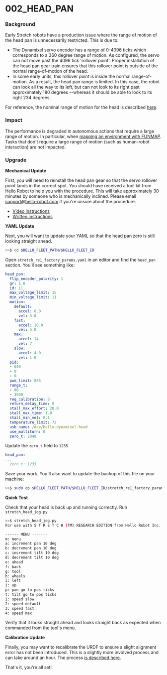 # 002_HEAD_PAN

### **Background**

Early Stretch robots have a production issue where the range of motion of the head pan is unnecessarily restricted. This is due to:

* The Dynamixel servo encoder has a range of 0-4096 ticks which corresponds to a 360 degree range of motion. As configured, the servo can not move past the 4096 tick 'rollover point'. Proper installation of the head pan gear train ensures that this rollover point is outside of the normal range-of-motion of the head.
* In some early units, this rollover point is inside the normal range-of-motion. As a result, the head pan range is limited. In this case, the robot can look all the way to its left, but can not look to its right past approximately 180 degrees --whereas it should be able to look to its right 234 degrees.

For reference, the nominal range of motion for the head is described [here](https://docs.hello-robot.com/hardware_user_guide/#head).

### Impact

The performance is degraded in autonomous actions that require a large range of motion. In particular, when [mapping an environment with FUNMAP](https://github.com/hello-robot/stretch_ros/blob/master/stretch_funmap/README.md). Tasks that don't require a large range of motion (such as human-robot interaction) are not impacted.

### Upgrade

**Mechanical Update**

First, you will need to reinstall the head pan gear so that the servo rollover point lands in the correct spot. You should have received a tool kit from Hello Robot to help you with the procedure. This will take approximately 30 minutes by someone who is mechanically inclined. Please email support@hello-robot.com if you're unsure about the procedure.

* [Video instructions](https://www.youtube.com/watch?v=6YUdjHJ_Pi4&feature=youtu.be)
* [Written instructions](./head_pan_update.pdf)

**YAML Update**

Next, you will want to update your YAML so that the head pan zero is still looking straight ahead.

```bash
>>$ cd $HELLO_FLEET_PATH/$HELLO_FLEET_ID
```

 Open `stretch_re1_factory_params.yaml` in an editor and find the `head_pan` section. You'll see something like:

```yaml
head_pan:
  flip_encoder_polarity: 1
  gr: 1.0
  id: 11
  max_voltage_limit: 15
  min_voltage_limit: 11
  motion:
    default:
      accel: 8.0
      vel: 3.0
    fast:
      accel: 10.0
      vel: 5.0
    max:
      accel: 14
      vel: 7
    slow:
      accel: 4.0
      vel: 1.0
  pid:
  - 640
  - 0
  - 0
  pwm_limit: 885
  range_t:
  - 80
  - 3900
  req_calibration: 0
  return_delay_time: 0
  stall_max_effort: 20.0
  stall_max_time: 1.0
  stall_min_vel: 0.1
  temperature_limit: 72
  usb_name: /dev/hello-dynamixel-head
  use_multiturn: 0
  zero_t: 2048
```

Update the `zero_t` field to `1235`

```yaml
head_pan:
...
  zero_t: 1235
```

Save your work. You'll also want to update the backup of this file on your machine:

```bash
>>$ sudo cp $HELLO_FLEET_PATH/$HELLO_FLEET_ID/stretch_re1_factory_params.yaml /etc/hello-robot/$HELLO_FLEET_ID
```

**Quick Test**

Check that your head is back up and running correctly. Run `stretch_head_jog.py`

```bash
>>$ stretch_head_jog.py 
For use with S T R E T C H (TM) RESEARCH EDITION from Hello Robot Inc.

------ MENU -------
m: menu
a: increment pan 10 deg
b: decrement pan 10 deg
c: increment tilt 10 deg
d: decrement tilt 10 deg
e: ahead
f: back
g: tool
h: wheels
i: left
j: up
p: pan go to pos ticks
t: tilt go to pos ticks
1: speed slow
2: speed default
3: speed fast
4: speed max

```

 Verify that it looks straight ahead and looks straight back as expected when commanded from the tool's menu.

**Calibration Update**

Finally, you may want to recalibrate the URDF to ensure a slight alignment error has not been introduced. This is a slightly more involved process and can take around an hour. The process [is described here](https://github.com/hello-robot/stretch_ros/blob/master/stretch_calibration/README.md).

That's it, you're all set!

